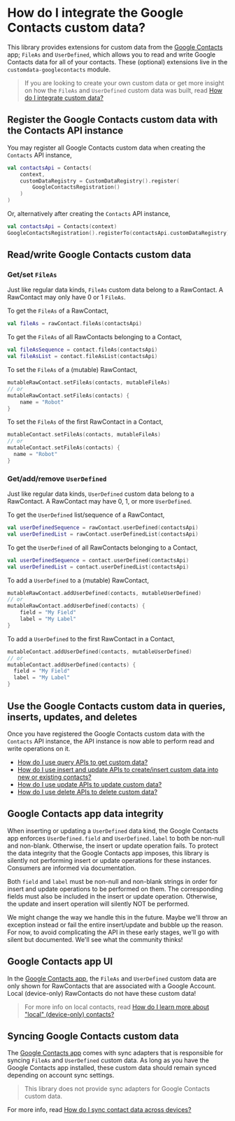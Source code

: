 # How do I integrate the Google Contacts custom data?

This library provides extensions for custom data from the [Google Contacts][google-contacts] app; 
`FileAs` and `UserDefined`, which allows you to read and write Google Contacts data for all of your 
contacts. These (optional) extensions live in the `customdata-googlecontacts` module.

> If you are looking to create your own custom data or get more insight on how the `FileAs` and 
> `UserDefined` custom data was built, read [How do I integrate custom data?](/howto/howto-integrate-custom-data.md)

## Register the Google Contacts custom data with the Contacts API instance

You may register all Google Contacts custom data when creating the `Contacts` API instance,

```kotlin
val contactsApi = Contacts(
    context,
    customDataRegistry = CustomDataRegistry().register(
        GoogleContactsRegistration()
    )
)
```

Or, alternatively after creating the `Contacts` API instance,

```kotlin
val contactsApi = Contacts(context)
GoogleContactsRegistration().registerTo(contactsApi.customDataRegistry)
```

## Read/write Google Contacts custom data 

### Get/set `FileAs`

Just like regular data kinds, `FileAs` custom data belong to a RawContact. A RawContact may only
have 0 or 1 `FileAs`.

To get the `FileAs` of a RawContact,

```kotlin
val fileAs = rawContact.fileAs(contactsApi)
```

To get the `FileAs` of all RawContacts belonging to a Contact,

```kotlin
val fileAsSequence = contact.fileAs(contactsApi)
val fileAsList = contact.fileAsList(contactsApi)
```

To set the `FileAs` of a (mutable) RawContact,

```kotlin
mutableRawContact.setFileAs(contacts, mutableFileAs)
// or
mutableRawContact.setFileAs(contacts) {
    name = "Robot"
}
```

To set the `FileAs` of the first RawContact in a Contact,

```kotlin
mutableContact.setFileAs(contacts, mutableFileAs)
// or
mutableContact.setFileAs(contacts) {
  name = "Robot"
}
```

### Get/add/remove `UserDefined`

Just like regular data kinds, `UserDefined` custom data belong to a RawContact. A RawContact may 
have 0, 1, or more `UserDefined`.

To get the `UserDefined` list/sequence of a RawContact,

```kotlin
val userDefinedSequence = rawContact.userDefined(contactsApi)
val userDefinedList = rawContact.userDefinedList(contactsApi)
```

To get the `UserDefined` of all RawContacts belonging to a Contact,

```kotlin
val userDefinedSequence = contact.userDefined(contactsApi)
val userDefinedList = contact.userDefinedList(contactsApi)
```

To add a `UserDefined` to a (mutable) RawContact,

```kotlin
mutableRawContact.addUserDefined(contacts, mutableUserDefined)
// or
mutableRawContact.addUserDefined(contacts) {
    field = "My Field"
    label = "My Label"
}
```

To add a `UserDefined` to the first RawContact in a Contact,

```kotlin
mutableContact.addUserDefined(contacts, mutableUserDefined)
// or
mutableContact.addUserDefined(contacts) {
  field = "My Field"
  label = "My Label"
}
```

## Use the Google Contacts custom data in queries, inserts, updates, and deletes

Once you have registered the Google Contacts custom data with the `Contacts` API instance, the API 
instance is now able to perform read and write operations on it.

- [How do I use query APIs to get custom data?](/howto/howto-query-custom-data.md)
- [How do I use insert and update APIs to create/insert custom data into new or existing contacts?](/howto/howto-insert-custom-data.md)
- [How do I use update APIs to update custom data?](/howto/howto-update-custom-data.md)
- [How do I use delete APIs to delete custom data?](/howto/howto-delete-custom-data.md)

## Google Contacts app data integrity

When inserting or updating a `UserDefined` data kind, the Google Contacts app enforces 
`UserDefined.field` and `UserDefined.label` to both be non-null and non-blank. Otherwise, the insert
or update operation fails. To protect the data integrity that the Google Contacts app imposes, this 
library is silently not performing insert or update operations for these instances. Consumers are 
informed via documentation.

Both `field` and `label` must be non-null and non-blank strings in order for insert and update
operations to be performed on them. The corresponding fields must also be included in the insert
or update operation. Otherwise, the update and insert operation will silently NOT be performed.

We might change the way we handle this in the future. Maybe we'll throw an exception instead or
fail the entire insert/update and bubble up the reason. For now, to avoid complicating the API
in these early stages, we'll go with silent but documented. We'll see what the community thinks!

## Google Contacts app UI

In the [Google Contacts app][google-contacts], the `FileAs` and `UserDefined` custom data are only 
shown for RawContacts that are associated with a Google Account. Local (device-only) RawContacts do 
not have these custom data!

> For more info on local contacts, read [How do I learn more about "local" (device-only) contacts?](/howto/howto-learn-more-about-local-contacts.md)

## Syncing Google Contacts custom data

The [Google Contacts app][google-contacts] comes with sync adapters that is responsible for syncing
`FileAs` and `UserDefined` custom data. As long as you have the Google Contacts app installed, 
these custom data should remain synced depending on account sync settings.

> This library does not provide sync adapters for Google Contacts custom data.

For more info, read [How do I sync contact data across devices?](/howto/howto-sync-contact-data.md)

[google-contacts]: https://play.google.com/store/apps/details?id=com.google.android.contacts